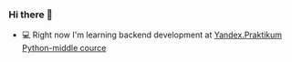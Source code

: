 ### Hi there 👋

<!-- - 💬 For concacting [email me](mailto:dimk00z@gmail.com) or [text me by telegram](https://t.me/dimk_smith) -->
- 💻 Right now I'm learning backend development at [Yandex.Praktikum Python-middle cource](https://practicum.yandex.ru/profile/middle-python/)


<!--
**dimk00z/dimk00z** is a ✨ _special_ ✨ repository because its `README.md` (this file) appears on your GitHub profile.

Here are some ideas to get you started:

- 🔭 I’m currently working on ...
- 🌱 I’m currently learning ...
- 👯 I’m looking to collaborate on ...
- 🤔 I’m looking for help with ...
- 💬 Ask me about ...
- 📫 How to reach me: ...
- 😄 Pronouns: ...
- ⚡ Fun fact: ...
-->
